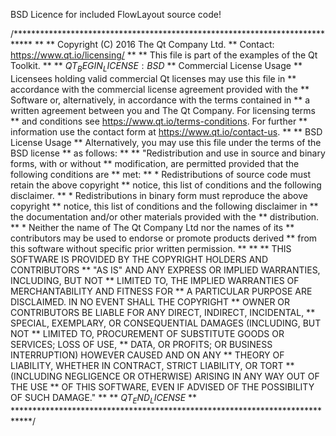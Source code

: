 BSD Licence for included FlowLayout source code!

/****************************************************************************
**
** Copyright (C) 2016 The Qt Company Ltd.
** Contact: https://www.qt.io/licensing/
**
** This file is part of the examples of the Qt Toolkit.
**
** $QT_BEGIN_LICENSE:BSD$
** Commercial License Usage
** Licensees holding valid commercial Qt licenses may use this file in
** accordance with the commercial license agreement provided with the
** Software or, alternatively, in accordance with the terms contained in
** a written agreement between you and The Qt Company. For licensing terms
** and conditions see https://www.qt.io/terms-conditions. For further
** information use the contact form at https://www.qt.io/contact-us.
**
** BSD License Usage
** Alternatively, you may use this file under the terms of the BSD license
** as follows:
**
** "Redistribution and use in source and binary forms, with or without
** modification, are permitted provided that the following conditions are
** met:
**   * Redistributions of source code must retain the above copyright
**     notice, this list of conditions and the following disclaimer.
**   * Redistributions in binary form must reproduce the above copyright
**     notice, this list of conditions and the following disclaimer in
**     the documentation and/or other materials provided with the
**     distribution.
**   * Neither the name of The Qt Company Ltd nor the names of its
**     contributors may be used to endorse or promote products derived
**     from this software without specific prior written permission.
**
**
** THIS SOFTWARE IS PROVIDED BY THE COPYRIGHT HOLDERS AND CONTRIBUTORS
** "AS IS" AND ANY EXPRESS OR IMPLIED WARRANTIES, INCLUDING, BUT NOT
** LIMITED TO, THE IMPLIED WARRANTIES OF MERCHANTABILITY AND FITNESS FOR
** A PARTICULAR PURPOSE ARE DISCLAIMED. IN NO EVENT SHALL THE COPYRIGHT
** OWNER OR CONTRIBUTORS BE LIABLE FOR ANY DIRECT, INDIRECT, INCIDENTAL,
** SPECIAL, EXEMPLARY, OR CONSEQUENTIAL DAMAGES (INCLUDING, BUT NOT
** LIMITED TO, PROCUREMENT OF SUBSTITUTE GOODS OR SERVICES; LOSS OF USE,
** DATA, OR PROFITS; OR BUSINESS INTERRUPTION) HOWEVER CAUSED AND ON ANY
** THEORY OF LIABILITY, WHETHER IN CONTRACT, STRICT LIABILITY, OR TORT
** (INCLUDING NEGLIGENCE OR OTHERWISE) ARISING IN ANY WAY OUT OF THE USE
** OF THIS SOFTWARE, EVEN IF ADVISED OF THE POSSIBILITY OF SUCH DAMAGE."
**
** $QT_END_LICENSE$
**
****************************************************************************/
